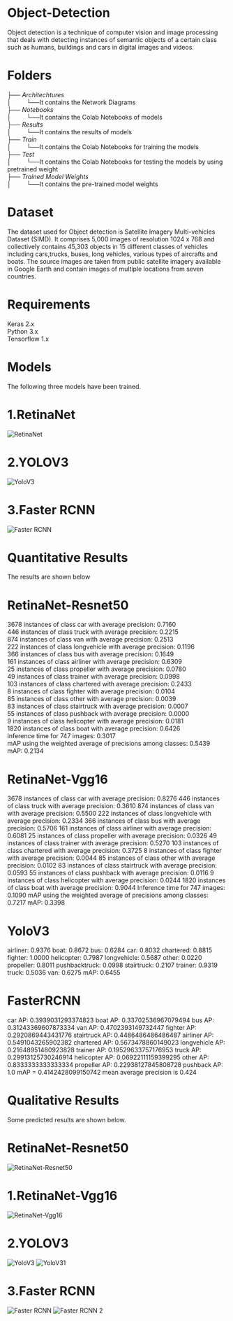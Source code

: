# Object-Detection
Object detection is a technique of computer vision and image processing that deals with detecting instances of semantic objects of a certain class such as humans, buildings and cars in digital images and videos.

# Folders
├── _Architechtures_       
│ &nbsp;&nbsp;&nbsp;&nbsp;&nbsp;&nbsp;&nbsp;&nbsp;└──It contains the Network Diagrams   
├── _Notebooks_     
│ &nbsp;&nbsp;&nbsp;&nbsp;&nbsp;&nbsp;&nbsp;&nbsp;└──It contains the Colab Notebooks of models        
├── _Results_                   
│ &nbsp;&nbsp;&nbsp;&nbsp;&nbsp;&nbsp;&nbsp;&nbsp;└──It contains the results of models  
├── _Train_                     
│ &nbsp;&nbsp;&nbsp;&nbsp;&nbsp;&nbsp;&nbsp;&nbsp;└──It contains the Colab Notebooks for training the models    
├── _Test_                      
│ &nbsp;&nbsp;&nbsp;&nbsp;&nbsp;&nbsp;&nbsp;&nbsp;└──It contains the Colab Notebooks for testing the models by using pretrained weight  
├── _Trained Model Weights_     
│ &nbsp;&nbsp;&nbsp;&nbsp;&nbsp;&nbsp;&nbsp;&nbsp;└──It contains the pre-trained model weights 



# Dataset
The dataset used for Object detection is Satellite Imagery Multi-vehicles Dataset (SIMD). It comprises 5,000 images of resolution 1024
x 768 and collectively contains 45,303 objects in 15 different classes of vehicles including cars,trucks, buses, long vehicles, various types of aircrafts and boats. The source images are taken from public satellite imagery available in Google Earth and contain images of multiple locations from seven countries.

# Requirements
Keras 2.x  
Python 3.x  
Tensorflow 1.x


# Models
The following three models have been trained.  
# 1.RetinaNet
![RetinaNet](https://github.com/arslanamin14/Object-Detection/blob/master/Architectures/retinanet.png)
# 2.YOLOV3
![YoloV3](https://github.com/arslanamin14/Object-Detection/blob/master/Architectures/yolo.png)
# 3.Faster RCNN
![Faster RCNN](https://github.com/arslanamin14/Object-Detection/blob/master/Architectures/faster%20rcnn.png)
# Quantitative Results
The results are shown below

# RetinaNet-Resnet50
3678 instances of class car with average precision: 0.7160  
446 instances of class truck with average precision: 0.2215  
874 instances of class van with average precision: 0.2513  
222 instances of class longvehicle with average precision: 0.1196  
366 instances of class bus with average precision: 0.1649  
161 instances of class airliner with average precision: 0.6309  
25 instances of class propeller with average precision: 0.0780  
49 instances of class trainer with average precision: 0.0998  
103 instances of class chartered with average precision: 0.2433  
8 instances of class fighter with average precision: 0.0104  
85 instances of class other with average precision: 0.0039  
83 instances of class stairtruck with average precision: 0.0007  
55 instances of class pushback with average precision: 0.0000  
9 instances of class helicopter with average precision: 0.0181  
1820 instances of class boat with average precision: 0.6426  
Inference time for 747 images: 0.3017  
mAP using the weighted average of precisions among classes: 0.5439  
mAP: 0.2134  

# RetinaNet-Vgg16
3678 instances of class car with average precision: 0.8276
446 instances of class truck with average precision: 0.3610
874 instances of class van with average precision: 0.5500
222 instances of class longvehicle with average precision: 0.2334
366 instances of class bus with average precision: 0.5706
161 instances of class airliner with average precision: 0.6081
25 instances of class propeller with average precision: 0.0326
49 instances of class trainer with average precision: 0.5270
103 instances of class chartered with average precision: 0.3725
8 instances of class fighter with average precision: 0.0044
85 instances of class other with average precision: 0.0102
83 instances of class stairtruck with average precision: 0.0593
55 instances of class pushback with average precision: 0.0116
9 instances of class helicopter with average precision: 0.0244
1820 instances of class boat with average precision: 0.9044
Inference time for 747 images: 0.1090
mAP using the weighted average of precisions among classes: 0.7217
mAP: 0.3398
# YoloV3
airliner: 0.9376
boat: 0.8672
bus: 0.6284
car: 0.8032
chartered: 0.8815
fighter: 1.0000
helicopter: 0.7987
longvehicle: 0.5687
other: 0.0220
propeller: 0.8011
pushbacktruck: 0.0998
stairtruck: 0.2107
trainer: 0.9319
truck: 0.5036
van: 0.6275
mAP: 0.6455
# FasterRCNN
car AP: 0.3939031293374823
boat AP: 0.33702536967079494
bus AP: 0.31243369607873334
van AP: 0.4702393149732447
fighter AP: 0.2920869443431776
stairtruck AP: 0.4486486486486487
airliner AP: 0.5491043265902382
chartered AP: 0.5673478860149023
longvehicle AP: 0.21648951480923828
trainer AP: 0.19529633757176953
truck AP: 0.29913125730246914
helicopter AP: 0.06922111159399295
other AP: 0.8333333333333334
propeller AP: 0.22938127845808728
pushback AP: 1.0
mAP = 0.4142428099150742
mean average precision is 0.424
# Qualitative Results
Some predicted results are shown below.
# RetinaNet-Resnet50
![RetinaNet-Resnet50](https://github.com/arslanamin14/Object-Detection/blob/master/Results/RetinaNet-Resnet50/Predicted%201.PNG)
# 1.RetinaNet-Vgg16
![RetinaNet-Vgg16](https://github.com/arslanamin14/Object-Detection/blob/master/Results/RetinaNet-Vgg16/Predicted%20%201.PNG)
# 2.YOLOV3
![YoloV3](https://github.com/arslanamin14/Object-Detection/blob/master/Results/YoloV3/0011%20(1).jpg)
![YoloV31](https://github.com/arslanamin14/Object-Detection/blob/master/Results/YoloV3/0035%20(1)%20(2).jpg)
# 3.Faster RCNN
![Faster RCNN](https://github.com/arslanamin14/Object-Detection/blob/master/Results/FasterRCNN/Predicted%201.PNG)
![Faster RCNN 2](https://github.com/arslanamin14/Object-Detection/blob/master/Results/FasterRCNN/Predicted%202.PNG)

